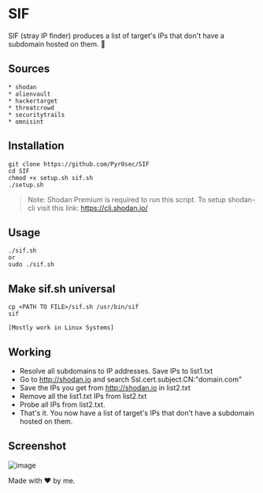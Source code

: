 # SIF
SIF (stray IP finder) produces a list of target's IPs that don't have a subdomain hosted on them. 📍

Sources
---
```
* shodan
* alienvault
* hackertarget
* threatcrowd
* securitytrails
* omnisint
```

Installation
---
```
git clone https://github.com/Pyr0sec/SIF
cd SIF
chmod +x setup.sh sif.sh
./setup.sh
```

> Note: Shodan Premium is required to run this script. To setup shodan-cli visit this link: https://cli.shodan.io/

Usage
---
```
./sif.sh
or
sudo ./sif.sh
```
 
Make sif.sh universal
---
```
cp <PATH TO FILE>/sif.sh /usr/bin/sif
sif

[Mostly work in Linux Systems]
```

Working
---
- Resolve all subdomains to IP addresses. Save IPs to list1.txt
- Go to http://shodan.io and search Ssl.cert.subject.CN:"domain.com"
- Save the IPs you get from http://shodan.io in list2.txt
- Remove all the list1.txt IPs from list2.txt
- Probe all IPs from list2.txt.
- That's it. You now have a list of target's IPs that don't have a subdomain hosted on them.

Screenshot
---
![image](https://user-images.githubusercontent.com/74669749/188251662-a94187c3-59e3-438e-a3a0-16315e9d9ed5.png)


Made with ❤ by me.
